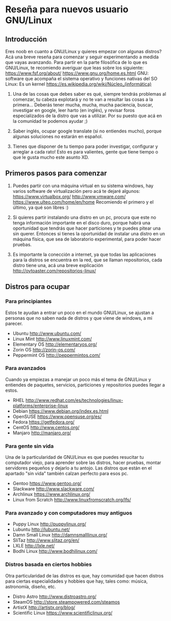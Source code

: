 # Reseña para nuevos usuario GNU/Linux

## Introducción

Eres noob en cuanto a GNU/Linux y quieres empezar con algunas distros? Acá una breve reseña para comenzar y seguir experimentando a medida que vayas avanzando.
Para partir en la parte filosófica de lo que es GNU/Linux, te recomiendo averiguar que leas sobre los siguiente: https://www.fsf.org/about/ https://www.gnu.org/home.es.html 
GNU: software que acompaña el sistema operativo y funciones nativas del SO
Linux: Es un kernel https://es.wikipedia.org/wiki/Núcleo_(informática)

 1. Una de las cosas que debes saber es qué, siempre tendrás problemas al comenzar, tu cabeza explotará y no te van a resultar las cosas a la primera… Deberás tener mucha, mucha, mucha paciencia, buscar, investigar en google, leer harto (en inglés), y revisar foros especializados de la distro que vas a utilizar. Por su puesto que acá en la comunidad te podemos ayudar ;)

 2. Saber inglés, ocupar google translate (si no entiendes mucho), porque algunas soluciones no estarán en español.

 3. Tienes que disponer de tu tiempo para poder investigar, configurar y arreglar a cada rato! Esto es para valientes, gente que tiene tiempo o que le gusta mucho este asunto XD.

## Primeros pasos para comenzar

  1. Puedes partir con una máquina virtual en su sistema windows, hay varios software de virtualización pero acá te dejaré algunos: https://www.virtualbox.org/ http://www.vmware.com/ https://www.ulteo.com/home/en/home Recomiendo el primero y el último, ya qué son libres :)

  2. Si quieres partir instalando una distro en un pc, procura que este no tenga información importante en el disco duro, porque habrá una oportunidad que tendrás que hacer particiones y te puedes pitear una sin querer. Entonces si tienes la oportunidad de instalar una distro en un máquina física, que sea de laboratorio experimental, para poder hacer pruebas.

  3. Es importante la conección a internet, ya que todas las aplicaciones para la distros se encuentra en la red, que se llaman repositorios, cada distro tiene una, acá una breve explicación http://ovtoaster.com/repositorios-linux/

## Distros para ocupar

### Para principiantes
Estos te ayudan a entrar un poco en el mundo GNU/Linux, se ajustan a personas que no saben nada de distros y que viene de windows, a mi parecer.
 - Ubuntu http://www.ubuntu.com/
 - Linux Mint http://www.linuxmint.com/
 - Elementary OS http://elementaryos.org/
 - Zorin OS http://zorin-os.com/
 - Peppermint OS http://peppermintos.com/

### Para avanzados
Cuando ya empiezas a manejar un poco más el tema de GNU/Linux y entiendes de paquetes, servicios, particiones y repositorios puedes llegar a estos.
 - RHEL http://www.redhat.com/es/technologies/linux-platforms/enterprise-linux
 - Debian https://www.debian.org/index.es.html
 - OpenSUSE https://www.opensuse.org/es/
 - Fedora https://getfedora.org/
 - CentOS http://www.centos.org/
 - Manjaro http://manjaro.org/

### Para gente sin vida
Una de la particularidad de GNU/Linux es que puedes resucitar tu computador viejo, para aprender sobre las distros, hacer pruebas, montar servidores pequeños y dejarlo a tu antojo. Las distros que están en el apartado "sin vida" también calzan perfecto para esos pc.
 - Gentoo https://www.gentoo.org/
 - Slackware http://www.slackware.com/
 - Archlinux https://www.archlinux.org/
 - Linux from Scratch http://www.linuxfromscratch.org/lfs/

### Para avanzado y con computadores muy antiguos
 - Puppy Linux http://puppylinux.org/
 - Lubuntu http://lubuntu.net/
 - Damn Small Linux http://damnsmalllinux.org/
 - SliTaz http://www.slitaz.org/en/
 - LXLE http://lxle.net/
 - Bodhi Linux http://www.bodhilinux.com/

### Distros basada en ciertos hobbies
Otra particularidad de las distros es que, hay comunidad que hacen distros para ciertas especialidades y hobbies que hay, tales como: música, astronomía, diseño, etc.
 - Distro Astro http://www.distroastro.org/
 - SteamOS http://store.steampowered.com/steamos
 - ArtistX http://artistx.org/blog/
 - Scientific Linux https://www.scientificlinux.org/
